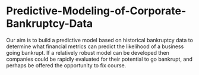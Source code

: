 # Predictive-Modeling-of-Corporate-Bankruptcy-Data
Our aim is to build a predictive model based on historical bankruptcy data to determine what financial metrics can predict the likelihood of a business going bankrupt. If a relatively robust model can be developed then companies could be rapidly evaluated for their potential to go bankrupt, and perhaps be offered the opportunity to fix course.
